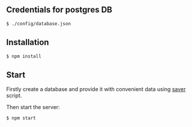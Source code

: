## Credentials for postgres DB

```bash
$ ./config/database.json
```

## Installation

```bash
$ npm install
```

## Start

Firstly create a database and provide it with convenient data using [saver](https://github.com/ivkazanovskiy/ether-saver-test) script.

Then start the server:

```bash
$ npm start
```
